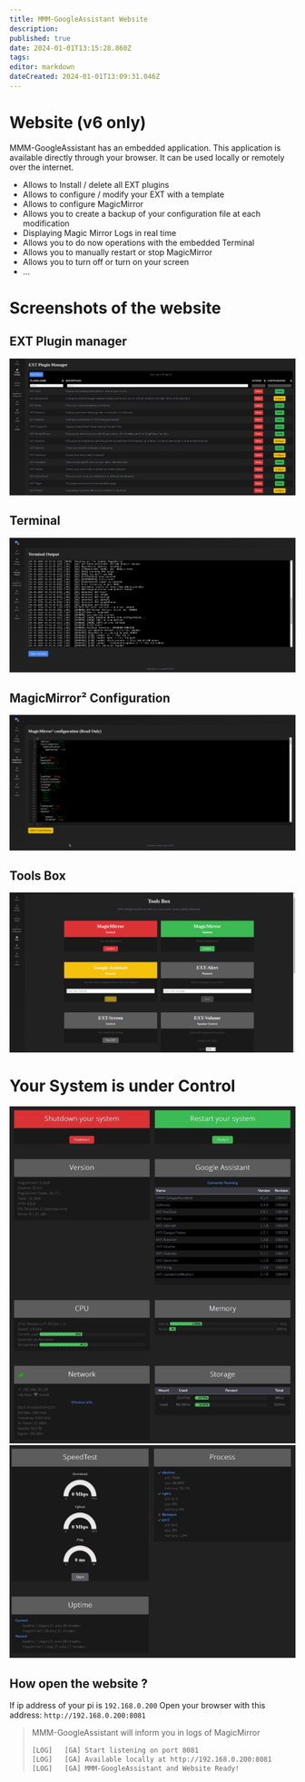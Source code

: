 ```yaml
---
title: MMM-GoogleAssistant Website
description: 
published: true
date: 2024-01-01T13:15:28.860Z
tags: 
editor: markdown
dateCreated: 2024-01-01T13:09:31.046Z
---
```


# Website (v6 only)

  MMM-GoogleAssistant has an embedded application.
  This application is available directly through your browser.
  It can be used locally or remotely over the internet.

  * Allows to Install / delete all EXT plugins
  * Allows to configure / modify your EXT with a template
  * Allows to configure MagicMirror
  * Allows you to create a backup of your configuration file at each modification
  * Displaying Magic Mirror Logs in real time
  * Allows you to do now operations with the embedded Terminal
  * Allows you to manually restart or stop MagicMirror
  * Allows you to turn off or turn on your screen
  * ...

# Screenshots of the website

## EXT Plugin manager
![plugin_manager.png](/resources/googleassistant/plugin_manager.png)
## Terminal
![terminal.png](/resources/googleassistant/terminal.png)
## MagicMirror² Configuration
![mm_config.png](/resources/googleassistant/mm_config.png)
## Tools Box
![toolsbox.png](/resources/googleassistant/toolsbox.png)

# Your System is under Control
![sysinfo1.jpg](/resources/googleassistant/sysinfo1.jpg)
![sysinfo2.jpg](/resources/googleassistant/sysinfo2.jpg)

## How open the website ?  
  If ip address of your pi is `192.168.0.200`
  Open your browser with this address: `http://192.168.0.200:8081`

  >MMM-GoogleAssistant will inform you in logs of MagicMirror
  >```
  >[LOG]   [GA] Start listening on port 8081
  >[LOG]   [GA] Available locally at http://192.168.0.200:8081
  >[LOG]   [GA] MMM-GoogleAssistant and Website Ready!
  >```  
